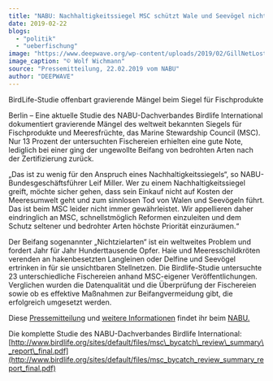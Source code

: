 ```yaml
---
title: "NABU: Nachhaltigkeitssiegel MSC schützt Wale und Seevögel nicht ausreichend"
date: 2019-02-22
blogs: 
  - "politik"
  - "ueberfischung"
image: "https://www.deepwave.org/wp-content/uploads/2019/02/GillNetLostCormorant_007.jpg"
image_caption: "© Wolf Wichmann"
source: "Pressemitteilung, 22.02.2019 vom NABU"
author: "DEEPWAVE"
---
```


BirdLife-Studie offenbart gravierende Mängel beim Siegel für Fischprodukte

Berlin – Eine aktuelle Studie des NABU-Dachverbandes Birdlife International dokumentiert gravierende Mängel des weltweit bekannten Siegels für Fischprodukte und Meeresfrüchte, das Marine Stewardship Council (MSC). Nur 13 Prozent der untersuchten Fischereien erhielten eine gute Note, lediglich bei einer ging der ungewollte Beifang von bedrohten Arten nach der Zertifizierung zurück.

„Das ist zu wenig für den Anspruch eines Nachhaltigkeitssiegels“, so NABU-Bundesgeschäftsführer Leif Miller. Wer zu einem Nachhaltigkeitssiegel greift, möchte sicher gehen, dass sein Einkauf nicht auf Kosten der Meeresumwelt geht und zum sinnlosen Tod von Walen und Seevögeln führt. Das ist beim MSC leider nicht immer gewährleistet. Wir appellieren daher eindringlich an MSC, schnellstmöglich Reformen einzuleiten und dem Schutz seltener und bedrohter Arten höchste Priorität einzuräumen.“

Der Beifang sogenannter „Nichtzielarten“ ist ein weltweites Problem und fordert Jahr für Jahr Hunderttausende Opfer. Haie und Meeresschildkröten verenden an hakenbesetzten Langleinen oder Delfine und Seevögel ertrinken in für sie unsichtbaren Stellnetzen. Die Birdlife-Studie untersuchte 23 unterschiedliche Fischereien anhand MSC-eigener Veröffentlichungen. Verglichen wurden die Datenqualität und die Überprüfung der Fischereien sowie ob es effektive Maßnahmen zur Beifangvermeidung gibt, die erfolgreich umgesetzt werden.

Diese [Pressemitteilung](https://www.nabu.de/presse/pressemitteilungen/index.php?popup=true&show=25682&db=presseservice) und [weitere Informationen](https://www.nabu.de/news/2019/02/25954.html) findet ihr beim [NABU.](https://www.nabu.de/)

Die komplette Studie des NABU-Dachverbandes Birdlife International: [http://www.birdlife.org/sites/default/files/msc\_bycatch\_review\_summary\_report\_final.pdf](http://www.birdlife.org/sites/default/files/msc_bycatch_review_summary_report_final.pdf)

